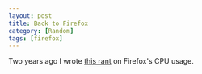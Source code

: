 ```yaml
---
layout: post
title: Back to Firefox
category: [Random]
tags: [firefox]
---
```


Two years ago I wrote [this rant](/firefox-57-cpu-usage-is-insane/) on Firefox's CPU usage.
